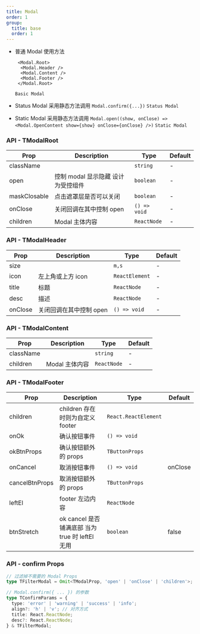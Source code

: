 ```yaml
---
title: Modal
order: 1
group:
  title: base
  order: 1
---
```


- 普通 Modal 使用方法

  ```
   <Modal.Root>
    <Modal.Header />
    <Modal.Content />
    <Modal.Footer />
   </Modal.Root>
  ```

  <code src="./demo/basic.tsx">Basic Modal</code>

- Status Modal 采用静态方法调用 `Modal.confirm({...})`
  <code src="./demo/static.tsx">Status Modal</code>

- Static Modal 采用静态方法调用 `Modal.open((show, onClose) => <Modal.OpenContent show={show} onClose={onClose} />)`
  <code src="./demo/static-open.tsx">Static Modal</code>

### API - TModalRoot

| Prop         | Description                        | Type         | Default |
| ------------ | ---------------------------------- | ------------ | ------- |
| className    |                                    | `string`     | -       |
| open         | 控制 modal 显示隐藏 设计为受控组件 | `boolean`    | -       |
| maskClosable | 点击遮罩层是否可以关闭             | `boolean`    | -       |
| onClose      | 关闭回调在其中控制 open            | `() => void` | -       |
| children     | Modal 主体内容                     | `ReactNode`  | -       |

### API - TModalHeader

| Prop    | Description             | Type           | Default |
| ------- | ----------------------- | -------------- | ------- |
| size    |                         | `m,s`          | -       |
| icon    | 左上角或上方 icon       | `ReactElement` | -       |
| title   | 标题                    | `ReactNode`    | -       |
| desc    | 描述                    | `ReactNode`    | -       |
| onClose | 关闭回调在其中控制 open | `() => void`   | -       |

### API - TModalContent

| Prop      | Description    | Type        | Default |
| --------- | -------------- | ----------- | ------- |
| className |                | `string`    | -       |
| children  | Modal 主体内容 | `ReactNode` | -       |

### API - TModalFooter

| Prop           | Description                                     | Type                 | Default |
| -------------- | ----------------------------------------------- | -------------------- | ------- |
| children       | children 存在时则为自定义 footer                | `React.ReactElement` |         |
| onOk           | 确认按钮事件                                    | `() => void`         |         |
| okBtnProps     | 确认按钮额外的 props                            | `TButtonProps`       |         |
| onCancel       | 取消按钮事件                                    | `() => void`         | onClose |
| cancelBtnProps | 取消按钮额外的 props                            | `TButtonProps`       |         |
| leftEl         | footer 左边内容                                 | `ReactNode`          |         |
| btnStretch     | ok cancel 是否铺满底部 当为 true 时 leftEl 无用 | `boolean`            | false   |

### API - confirm Props

```ts
// 过滤掉不需要的 Modal Props
type TFilterModal = Omit<TModalProp, 'open' | 'onClose' | 'children'>;

// Modal.confirm({ ... }) 的参数
type TConfirmParams = {
  type: 'error' | 'warning' | 'success' | 'info';
  align?: 'h' | 'v'; // 对齐方式
  title: React.ReactNode;
  desc?: React.ReactNode;
} & TFilterModal;
```
